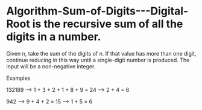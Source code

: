 # Algorithm-Sum-of-Digits---Digital-Root is the recursive sum of all the digits in a number.

Given n, take the sum of the digits of n. If that value has more than one digit, continue reducing 
in this way until a single-digit number is produced. The input will be a non-negative integer.

<p>Examples</p>
<p>132189  -->  1 + 3 + 2 + 1 + 8 + 9 = 24  -->  2 + 4 = 6</p>
<p>942  -->  9 + 4 + 2 = 15  -->  1 + 5 = 6</p>


